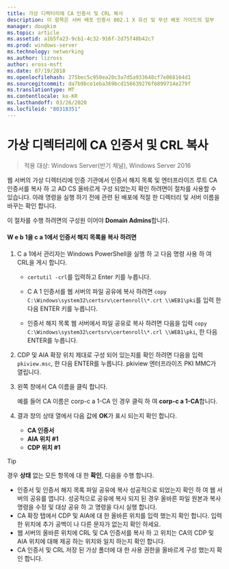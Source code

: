```yaml
---
title: 가상 디렉터리에 CA 인증서 및 CRL 복사
description: 이 항목은 서버 배포 인증서 802.1 X 유선 및 무선 배포 가이드의 일부
manager: dougkim
ms.topic: article
ms.assetid: a1b5fa23-9cb1-4c32-916f-2d75f48b42c7
ms.prod: windows-server
ms.technology: networking
ms.author: lizross
author: eross-msft
ms.date: 07/19/2018
ms.openlocfilehash: 275bec5c950ea20c3a7d5a933648cf7e068164d1
ms.sourcegitcommit: da7b9bce1eba369bcd156639276f6899714e279f
ms.translationtype: MT
ms.contentlocale: ko-KR
ms.lasthandoff: 03/26/2020
ms.locfileid: "80318351"
---
```

# <a name="copy-the-ca-certificate-and-crl-to-the-virtual-directory"></a>가상 디렉터리에 CA 인증서 및 CRL 복사

>적용 대상: Windows Server(반기 채널), Windows Server 2016

웹 서버의 가상 디렉터리에 인증 기관에서 인증서 해지 목록 및 엔터프라이즈 루트 CA 인증서를 복사 하 고 AD CS 올바르게 구성 되었는지 확인 하려면이 절차를 사용할 수 있습니다. 아래 명령을 실행 하기 전에 관련 된 배포에 적절 한 디렉터리 및 서버 이름을 바꾸는 확인 합니다.  
  
이 절차를 수행 하려면의 구성원 이어야 **Domain Admins**합니다.  
  
#### <a name="to-copy-the-certificate-revocation-list-from-ca1-to-web1"></a>W e b 1을 c a 1에서 인증서 해지 목록을 복사 하려면  
  
1.  C a 1에서 관리자는 Windows PowerShell을 실행 하 고 다음 명령 사용 하 여 CRL을 게시 합니다.  
  
    - `certutil -crl`를 입력하고 Enter 키를 누릅니다.  

    - C A 1 인증서를 웹 서버의 파일 공유에 복사 하려면 `copy C:\Windows\system32\certsrv\certenroll\*.crt \\WEB1\pki`를 입력 한 다음 ENTER 키를 누릅니다.  
    
    - 인증서 해지 목록 웹 서버에서 파일 공유로 복사 하려면 다음을 입력 `copy C:\Windows\system32\certsrv\certenroll\*.crl \\WEB1\pki`, 한 다음 ENTER를 누릅니다.  
  
2.  CDP 및 AIA 확장 위치 제대로 구성 되어 있는지를 확인 하려면 다음을 입력 `pkiview.msc`, 한 다음 ENTER를 누릅니다. pkiview 엔터프라이즈 PKI MMC가 열립니다.  
  
3.  왼쪽 창에서 CA 이름을 클릭 합니다.<p>예를 들어 CA 이름은 corp-c a 1-CA 인 경우 클릭 하 여 **corp-c a 1-CA**합니다. 

4. 결과 창의 상태 열에서 다음 값에 **OK**가 표시 되는지 확인 합니다.

    - **CA 인증서**
    - **AIA 위치 #1**
    - **CDP 위치 #1**   
  
  
> [!TIP]  
> 경우 **상태** 없는 모든 항목에 대 한 **확인**, 다음을 수행 합니다.  
> -   인증서 및 인증서 해지 목록 파일 공유에 복사 성공적으로 되었는지 확인 하 여 웹 서버의 공유를 엽니다. 성공적으로 공유에 복사 되지 된 경우 올바른 파일 원본과 복사 명령을 수정 및 대상 공유 하 고 명령을 다시 실행 합니다.  
> -   CA 확장 탭에서 CDP 및 AIA에 대 한 올바른 위치를 입력 했는지 확인 합니다. 입력 한 위치에 추가 공백이 나 다른 문자가 없는지 확인 하세요.  
> -   웹 서버의 올바른 위치에 CRL 및 CA 인증서를 복사 하 고 위치는 CA의 CDP 및 AIA 위치에 대해 제공 하는 위치와 일치 하는지 확인 합니다.  
> -   CA 인증서 및 CRL 저장 된 가상 폴더에 대 한 사용 권한을 올바르게 구성 했는지 확인 합니다.  
  


